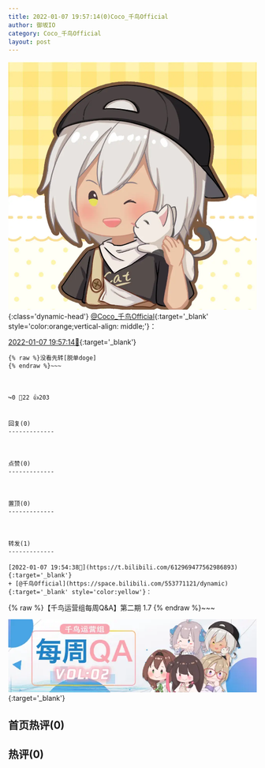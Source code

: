 ```yaml
---
title: 2022-01-07 19:57:14(0)Coco_千鸟Official
author: 御坂IO
category: Coco_千鸟Official
layout: post
---
```


![img](/images/85e485bc0dbd0cde4d15f24d7cffe9704618ad10.jpg){:class='dynamic-head'}
[@Coco_千鸟Official](https://space.bilibili.com/1891728206/dynamic){:target='_blank' style='color:orange;vertical-align: middle;'}：

[2022-01-07 19:57:14🔗](https://t.bilibili.com/612970147582084805){:target='_blank'}

~~~
{% raw %}没看先转[脱单doge]
{% endraw %}~~~



↪️0 💬22 👍203


回复(0)
-------------



点赞(0)
-------------



置顶(0)
-------------



转发(1)
-------------

[2022-01-07 19:54:38🔗](https://t.bilibili.com/612969477562986893){:target='_blank'}
+ [@千鸟Official](https://space.bilibili.com/553771121/dynamic){:target='_blank' style='color:yellow'}：
~~~
{% raw %}【千鸟运营组每周Q&A】第二期 1.7
{% endraw %}~~~



[![img](/images/41966bc29e1e78ceb9fcd836e12ab0ae809ab817.png)](///www.bilibili.com/read/cv14746513){:target='_blank'}



首页热评(0)
-------------



热评(0)
-------------



